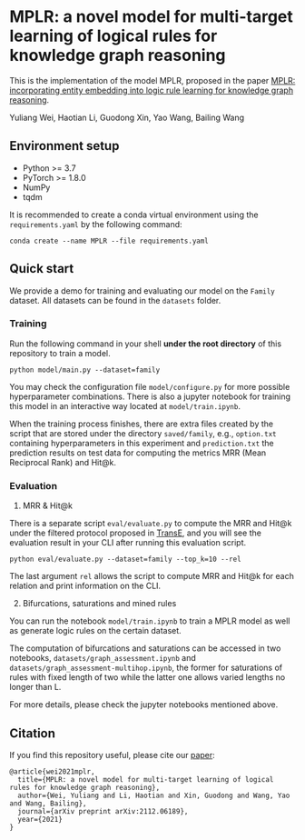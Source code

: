 # MPLR: a novel model for multi-target learning of logical rules for knowledge graph reasoning

This is the implementation of the model MPLR, proposed in the paper [MPLR: incorporating entity embedding into logic rule learning for knowledge graph reasoning](https://arxiv.org/abs/2112.06189).

Yuliang Wei, Haotian Li, Guodong Xin, Yao Wang, Bailing Wang

## Environment setup

- Python >= 3.7
- PyTorch >= 1.8.0
- NumPy
- tqdm

It is recommended to create a conda virtual environment using the `requirements.yaml` by the following command:

```shell
conda create --name MPLR --file requirements.yaml
```

## Quick start

We provide a demo for training and evaluating our model on the `Family` dataset. All datasets can be found in the `datasets` folder.

### Training

Run the following command in your shell **under the root directory** of this repository to train a model.

```shell
python model/main.py --dataset=family
```

You may check the configuration file `model/configure.py` for more possible hyperparameter combinations. There is also a jupyter notebook for training this model in an interactive way located at `model/train.ipynb`.

When the training process finishes, there are extra files created by the script that are stored under the directory `saved/family`, e.g., `option.txt` containing hyperparameters in this experiment and `prediction.txt` the prediction results on test data for computing the metrics MRR (Mean Reciprocal Rank) and Hit@k.

### Evaluation

1. MRR & Hit@k

There is a separate script `eval/evaluate.py` to compute the MRR and Hit@k under the filtered protocol proposed in [TransE](https://papers.nips.cc/paper/5071-translating-embeddings-for-modeling-multi-relational-data.pdf), and you will see the evaluation result in your CLI after running this evaluation script.

```shell
python eval/evaluate.py --dataset=family --top_k=10 --rel
```

The last argument `rel` allows the script to compute MRR and Hit@k for each relation and print information on the CLI.

2. Bifurcations, saturations and mined rules

You can run the notebook `model/train.ipynb` to train a MPLR model as well as generate logic rules on the certain dataset.

The computation of bifurcations and saturations can be accessed in two notebooks, `datasets/graph_assessment.ipynb` and `datasets/graph_assessment-multihop.ipynb`, the former for saturations of rules with fixed length of two while the latter one allows varied lengths no longer than L.

For more details, please check the jupyter notebooks mentioned above.

## Citation

If you find this repository useful, please cite our [paper](https://arxiv.org/abs/2112.06189):

```
@article{wei2021mplr,
  title={MPLR: a novel model for multi-target learning of logical rules for knowledge graph reasoning},
  author={Wei, Yuliang and Li, Haotian and Xin, Guodong and Wang, Yao and Wang, Bailing},
  journal={arXiv preprint arXiv:2112.06189},
  year={2021}
}
```



